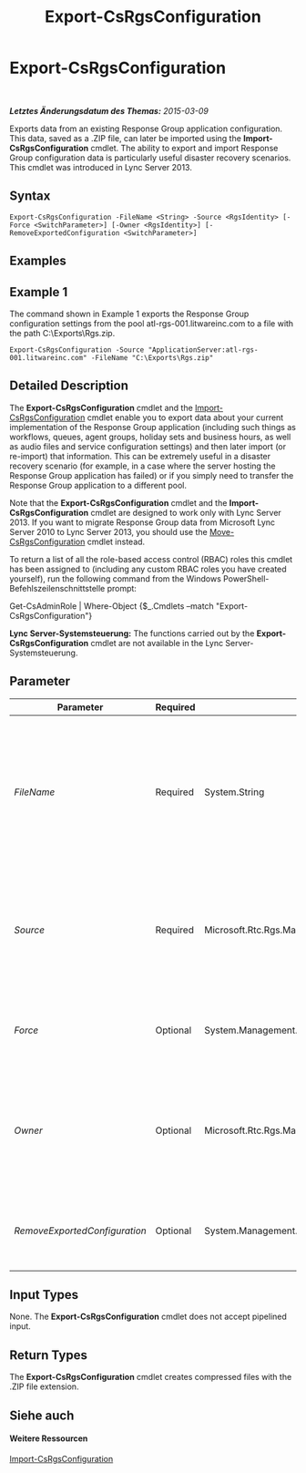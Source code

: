 ﻿---
title: Export-CsRgsConfiguration
TOCTitle: Export-CsRgsConfiguration
ms:assetid: 754513a4-0b46-44b7-8910-f865b1e0f037
ms:mtpsurl: https://technet.microsoft.com/de-de/library/JJ205011(v=OCS.15)
ms:contentKeyID: 49294440
ms.date: 05/19/2016
mtps_version: v=OCS.15
ms.translationtype: HT
---

# Export-CsRgsConfiguration

 

_**Letztes Änderungsdatum des Themas:** 2015-03-09_

Exports data from an existing Response Group application configuration. This data, saved as a .ZIP file, can later be imported using the **Import-CsRgsConfiguration** cmdlet. The ability to export and import Response Group configuration data is particularly useful disaster recovery scenarios. This cmdlet was introduced in Lync Server 2013.

## Syntax

    Export-CsRgsConfiguration -FileName <String> -Source <RgsIdentity> [-Force <SwitchParameter>] [-Owner <RgsIdentity>] [-RemoveExportedConfiguration <SwitchParameter>]

## Examples

## Example 1

The command shown in Example 1 exports the Response Group configuration settings from the pool atl-rgs-001.litwareinc.com to a file with the path C:\\Exports\\Rgs.zip.

    Export-CsRgsConfiguration -Source "ApplicationServer:atl-rgs-001.litwareinc.com" -FileName "C:\Exports\Rgs.zip"

## Detailed Description

The **Export-CsRgsConfiguration** cmdlet and the [Import-CsRgsConfiguration](import-csrgsconfiguration.md) cmdlet enable you to export data about your current implementation of the Response Group application (including such things as workflows, queues, agent groups, holiday sets and business hours, as well as audio files and service configuration settings) and then later import (or re-import) that information. This can be extremely useful in a disaster recovery scenario (for example, in a case where the server hosting the Response Group application has failed) or if you simply need to transfer the Response Group application to a different pool.

Note that the **Export-CsRgsConfiguration** cmdlet and the **Import-CsRgsConfiguration** cmdlet are designed to work only with Lync Server 2013. If you want to migrate Response Group data from Microsoft Lync Server 2010 to Lync Server 2013, you should use the [Move-CsRgsConfiguration](move-csrgsconfiguration.md) cmdlet instead.

To return a list of all the role-based access control (RBAC) roles this cmdlet has been assigned to (including any custom RBAC roles you have created yourself), run the following command from the Windows PowerShell-Befehlszeilenschnittstelle prompt:

Get-CsAdminRole | Where-Object {$\_.Cmdlets –match "Export-CsRgsConfiguration"}

**Lync Server-Systemsteuerung:** The functions carried out by the **Export-CsRgsConfiguration** cmdlet are not available in the Lync Server-Systemsteuerung.

## Parameter


<table>
<colgroup>
<col style="width: 25%" />
<col style="width: 25%" />
<col style="width: 25%" />
<col style="width: 25%" />
</colgroup>
<thead>
<tr class="header">
<th>Parameter</th>
<th>Required</th>
<th>Type</th>
<th>Description</th>
</tr>
</thead>
<tbody>
<tr class="odd">
<td><p><em>FileName</em></p></td>
<td><p>Required</p></td>
<td><p>System.String</p></td>
<td><p>Path to the .ZIP file to be created when you run the <strong>Export-CsRgsConfiguration</strong> cmdlet. For example:</p>
<p>-FileName &quot;C:\Exports\RgsConfig.zip&quot;</p>
<p>Note that your command will fail if this file already exists.</p></td>
</tr>
<tr class="even">
<td><p><em>Source</em></p></td>
<td><p>Required</p></td>
<td><p>Microsoft.Rtc.Rgs.Management.RgsIdentity</p></td>
<td><p>Identity of the Response Group instance whose configuration settings are being exported. For example:</p>
<p>-Source &quot;ApplicationServer:atl-rgs-001.litwareinc.com&quot;</p></td>
</tr>
<tr class="odd">
<td><p><em>Force</em></p></td>
<td><p>Optional</p></td>
<td><p>System.Management.Automation.SwitchParameter</p></td>
<td><p>Suppresses the display of any non-fatal error message that might arise when running the command.</p></td>
</tr>
<tr class="even">
<td><p><em>Owner</em></p></td>
<td><p>Optional</p></td>
<td><p>Microsoft.Rtc.Rgs.Management.RgsIdentity</p></td>
<td><p>If specified, configuration information for all the Response Group instances found on the designated pool will be exported. For example:</p>
<p>-Owner &quot;atl-rgs-001.litwareinc.com&quot;</p></td>
</tr>
<tr class="odd">
<td><p><em>RemoveExportedConfiguration</em></p></td>
<td><p>Optional</p></td>
<td><p>System.Management.Automation.SwitchParameter</p></td>
<td><p>When specified, the Response Group instance will be deleted after the configuration information has been exported.</p></td>
</tr>
</tbody>
</table>


## Input Types

None. The **Export-CsRgsConfiguration** cmdlet does not accept pipelined input.

## Return Types

The **Export-CsRgsConfiguration** cmdlet creates compressed files with the .ZIP file extension.

## Siehe auch

#### Weitere Ressourcen

[Import-CsRgsConfiguration](import-csrgsconfiguration.md)

